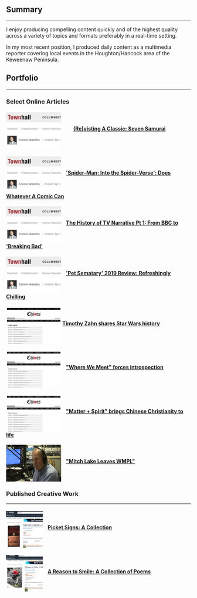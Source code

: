 ## Summary

---


I enjoy producing compelling content quickly and of the highest quality across a variety of topics and formats preferably in a real-time setting.

In my most recent position, I produced daily content as a multimedia reporter covering local events in the Houghton/Hancock area of the Keweenaw Peninsula.



## Portfolio

---


### Select Online Articles


#### <img src="https://raw.githubusercontent.com/connorveenstra/connorveenstra.github.io/master/images/Townhall%20Screenshot%201.jpg" width="150" height="100" align="middle" title="Online Article" style="margin-right:30px">   [(Re)visting A Classic: Seven Samurai](https://townhall.com/entertainment/connorveenstra/2019/04/11/revisiting-a-classic-seven-samurai-n2544101)


#### <img src="https://raw.githubusercontent.com/connorveenstra/connorveenstra.github.io/master/images/Townhall%20Screenshot%201.jpg" width="150" height="100" align="middle" title="Online Article" style="margin-right:10px">   ['Spider-Man: Into the Spider-Verse': Does Whatever A Comic Can](https://townhall.com/entertainment/connorveenstra/2019/03/05/spiderman-into-the-spiderverse-amazing-spectacular-n2542137)


#### <img src="https://raw.githubusercontent.com/connorveenstra/connorveenstra.github.io/master/images/Townhall%20Screenshot%201.jpg" width="150" height="100" align="middle" title="Online Article" style="margin-right:10px">   [The History of TV Narrative Pt 1: From BBC to 'Breaking Bad'](https://townhall.com/entertainment/connorveenstra/2019/04/03/the-new-tv-series-n2543309)


#### <img src="https://raw.githubusercontent.com/connorveenstra/connorveenstra.github.io/master/images/Townhall%20Screenshot%201.jpg" width="150" height="100" align="middle" title="Online Article" style="margin-right:10px">   ['Pet Sematary' 2019 Review: Refreshingly Chilling](https://townhall.com/entertainment/connorveenstra/2019/04/09/pet-sematary-review-n2543859)


#### <img src="https://github.com/connorveenstra/connorveenstra.github.io/raw/master/images/Chimes Screenshot.png" width="150" height="100" align="middle" title="Online Article">   [Timothy Zahn shares Star Wars history](https://calvinchimes.org/2019/11/15/timothy-zahn-shares-star-wars-history/)


#### <img src="https://raw.githubusercontent.com/connorveenstra/connorveenstra.github.io/master/images/Chimes%20Screenshot.png" width="150" height="100" align="middle" title="Online Article" style="margin-right:10px">   ["Where We Meet" forces introspection](https://calvinchimes.org/2019/12/06/where-we-meet-forces-introspection/)


#### <img src="https://raw.githubusercontent.com/connorveenstra/connorveenstra.github.io/master/images/Chimes%20Screenshot.png" width="150" height="100" align="middle" title="Online Article" style="margin-right:10px">   ["Matter + Spirit" brings Chinese Christianity to life](https://calvinchimes.org/2020/02/14/matter-spirit-brings-chinese-christianity-to-life/)


#### <img src="https://github.com/connorveenstra/connorveenstra.github.io/raw/master/images/Radio%20Man.jpeg" width="150" height="100" align="middle" title="Online Article" style="margin-right:10px">   ["Mitch Lake Leaves WMPL"](https://www.uppermichiganssource.com/2020/09/04/mitch-lake-leaves-wmpl/)


### Published Creative Work


---


#### <img src="https://github.com/connorveenstra/connorveenstra.github.io/raw/master/images/picket_signs.png" width="100" height="100" align="middle" title="Online Article" style="margin-right:10px">   [Picket Signs: A Collection](https://www.amazon.com/Picket-Signs-Collection-Steven-Alexander-ebook/dp/B07BN7Q37X/ref=sr_1_8?qid=1556848274&refinements=p_27%3ASteven+Alexander&s=digital-text&sr=1-8&text=Steven+Alexander)


#### <img src="https://github.com/connorveenstra/connorveenstra.github.io/raw/master/images/reason_to_smile.png" width="100" height="100" align="middle" title="Online Article" style="margin-right:10px">   [A Reason to Smile: A Collection of Poems](https://www.amazon.com/Reason-Smile-Collection-Poems-ebook/dp/B07GSM9FX9/ref=sr_1_4?qid=1556848111&refinements=p_27%3ASteven+Alexander&s=digital-text&sr=1-4&text=Steven+Alexander)
